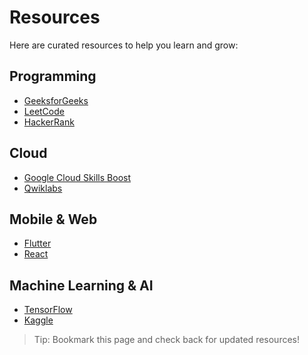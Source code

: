 # Resources

Here are curated resources to help you learn and grow:

## Programming

- [GeeksforGeeks](https://www.geeksforgeeks.org/)
- [LeetCode](https://leetcode.com/)
- [HackerRank](https://www.hackerrank.com/)

## Cloud

- [Google Cloud Skills Boost](https://cloudskillsboost.google)
- [Qwiklabs](https://www.qwiklabs.com/)

## Mobile & Web

- [Flutter](https://flutter.dev/docs)
- [React](https://react.dev/learn)

## Machine Learning & AI

- [TensorFlow](https://www.tensorflow.org/tutorials)
- [Kaggle](https://www.kaggle.com/learn)

> Tip: Bookmark this page and check back for updated resources!
